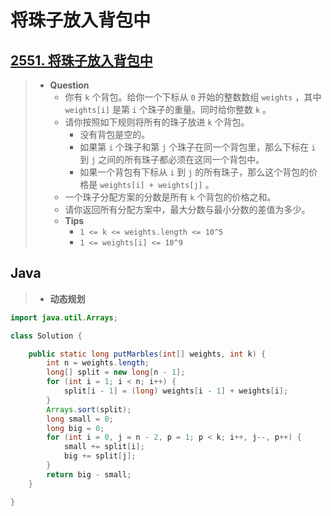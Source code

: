 # 将珠子放入背包中

## [2551. 将珠子放入背包中](https://leetcode.cn/problems/put-marbles-in-bags/)

> - **Question**
>   - 你有 `k` 个背包。给你一个下标从 `0` 开始的整数数组 `weights` ，其中 `weights[i]` 是第 `i` 个珠子的重量。同时给你整数 `k` 。
>   - 请你按照如下规则将所有的珠子放进 `k` 个背包。
>     - 没有背包是空的。
>     - 如果第 `i` 个珠子和第 `j` 个珠子在同一个背包里，那么下标在 `i` 到 `j` 之间的所有珠子都必须在这同一个背包中。
>     - 如果一个背包有下标从 `i` 到 `j` 的所有珠子，那么这个背包的价格是 `weights[i] + weights[j]` 。
>   - 一个珠子分配方案的分数是所有 `k` 个背包的价格之和。
>   - 请你返回所有分配方案中，最大分数与最小分数的差值为多少。
>   - **Tips**
>     - `1 <= k <= weights.length <= 10^5`
>     - `1 <= weights[i] <= 10^9`

## Java

> - **动态规划**

```java
import java.util.Arrays;

class Solution {

    public static long putMarbles(int[] weights, int k) {
        int n = weights.length;
        long[] split = new long[n - 1];
        for (int i = 1; i < n; i++) {
            split[i - 1] = (long) weights[i - 1] + weights[i];
        }
        Arrays.sort(split);
        long small = 0;
        long big = 0;
        for (int i = 0, j = n - 2, p = 1; p < k; i++, j--, p++) {
            small += split[i];
            big += split[j];
        }
        return big - small;
    }

}
```
